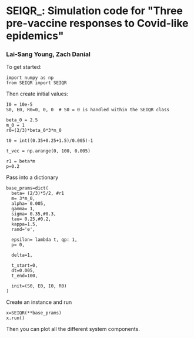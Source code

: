 # SEIQR_: Simulation code for "Three pre-vaccine responses to Covid-like epidemics"
### Lai-Sang Young, Zach Danial


To get started: 
```
import numpy as np
from SEIQR import SEIQR
```

Then create initial values:
```
I0 = 10e-5
S0, E0, R0=0, 0, 0  # S0 = 0 is handled within the SEIQR class

beta_0 = 2.5
m_0 = 1
r0=(2/3)*beta_0*3*m_0

t0 = int((0.35+0.25+1.5)/0.005)-1

t_vec = np.arange(0, 100, 0.005)

r1 = beta*m
p=0.2
```

Pass into a dictionary 
```
base_prams=dict(
  beta= (2/3)*5/2, #r1
  m= 3*m_0,
  alpha= 0.005,
  gamma= 1,
  sigma= 0.35,#0.3,
  tau= 0.25,#0.2,
  kappa=1.5,
  rand='e',

  epsilon= lambda t, qp: 1,
  p= 0,
  
  delta=1,

  t_start=0, 
  dt=0.005,
  t_end=100,

  init=(S0, E0, I0, R0)
)

```

Create an instance and run
```
x=SEIQR(**base_prams)
x.run()
```

Then you can plot all the different system components.